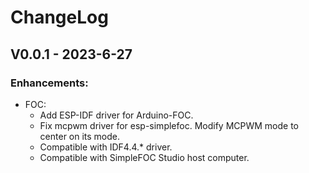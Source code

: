 # ChangeLog

## V0.0.1 - 2023-6-27

### Enhancements:
* FOC:
    * Add ESP-IDF driver for Arduino-FOC.
    * Fix mcpwm driver for esp-simplefoc. Modify MCPWM mode to center on its mode.
    * Compatible with IDF4.4.* driver.
    * Compatible with SimpleFOC Studio host computer.